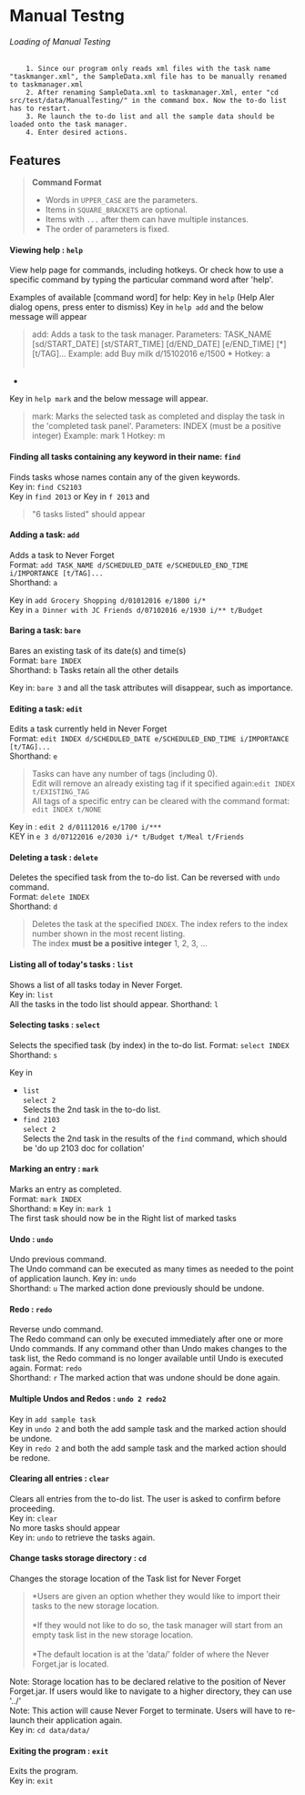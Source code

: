 # Manual Testng
###### Loading of Manual Testing
``` 
	1. Since our program only reads xml files with the task name "taskmanger.xml", the SampleData.xml file has to be manually renamed to taskmanager.xml
	2. After renaming SampleData.xml to taskmanager.Xml, enter "cd src/test/data/ManualTesting/" in the command box. Now the to-do list has to restart.
	3. Re launch the to-do list and all the sample data should be loaded onto the task manager.
	4. Enter desired actions.

```
## Features

> **Command Format**
> * Words in `UPPER_CASE` are the parameters.
> * Items in `SQUARE_BRACKETS` are optional.
> * Items with `...` after them can have multiple instances.
> * The order of parameters is fixed.


#### Viewing help : `help`
View help page for commands, including hotkeys. Or check how to use a specific command by typing the particular command word after 'help'.<br>

Examples of available [command word] for help: 
Key in `help` (Help Aler dialog opens, press enter to dismiss)
Key in `help add` and the below message will appear  
>add: Adds a task to the task manager. Parameters: TASK_NAME [sd/START_DATE] [st/START_TIME] [d/END_DATE] [e/END_TIME] [*] [t/TAG]...
>Example: add Buy milk d/15102016 e/1500 *
>Hotkey: a 
<br><br>

*
Key in `help mark` and the below message will appear.<br>
>mark: Marks the selected task as completed and display the task in the 'completed task panel'.
>Parameters: INDEX (must be a positive integer)
>Example: mark 1
>Hotkey: m


#### Finding all tasks containing any keyword in their name: `find`
Finds tasks whose names contain any of the given keywords.<br>
Key in: `find CS2103`<br>
Key in `find 2013` or
Key in `f 2013` and 
>"6 tasks listed" 
should appear


#### Adding a task: `add`
Adds a task to Never Forget<br>
Format: `add TASK_NAME d/SCHEDULED_DATE e/SCHEDULED_END_TIME i/IMPORTANCE [t/TAG]...`<br>
Shorthand: `a` 

Key in `add Grocery Shopping d/01012016 e/1800 i/*` <br>
Key in `a Dinner with JC Friends d/07102016 e/1930 i/** t/Budget`


#### Baring a task: `bare`
Bares an existing task of its date(s) and time(s)<br>
Format: `bare INDEX`<br>
Shorthand: `b` 
Tasks retain all the other details<br>

Key in: `bare 3` and all the task attributes will disappear, such as importance.



#### Editing a task: `edit`
Edits a task currently held in Never Forget<br>
Format: `edit INDEX d/SCHEDULED_DATE e/SCHEDULED_END_TIME i/IMPORTANCE [t/TAG]...`<br>
Shorthand: `e` 

> Tasks can have any number of tags (including 0).<br>
> Edit will remove an already existing tag if it specified again:`edit INDEX t/EXISTING_TAG` <br>
> All tags of a specific entry can be cleared with the command format: `edit INDEX t/NONE`


Key in : `edit 2 d/01112016 e/1700 i/***`<br>
KEY in `e 3 d/07122016 e/2030 i/* t/Budget t/Meal t/Friends`



#### Deleting a task : `delete`
Deletes the specified task from the to-do list. Can be reversed with `undo` command.<br>
Format: `delete INDEX`<br>
Shorthand: `d` 

> Deletes the task at the specified `INDEX`.
  The index refers to the index number shown in the most recent listing.<br>
  The index **must be a positive integer** 1, 2, 3, ...


#### Listing all of today's tasks : `list`
Shows a list of all tasks today in Never Forget.<br>
Key in: `list`<br>
All the tasks in the todo list should appear.
Shorthand: `l` 



#### Selecting tasks : `select`
Selects the specified task (by index) in the to-do list.
Format: `select INDEX`<br>
Shorthand: `s` <br>

Key in 
* `list`<br>
  `select 2`<br>
  Selects the 2nd task in the to-do list.
* `find 2103` <br>
  `select 2`<br>
  Selects the 2nd task in the results of the `find` command, which should be 'do up 2103 doc for collation'<br>
  

#### Marking an entry : `mark`
Marks an entry as completed. <br>
Format: `mark INDEX`<br>
Shorthand: `m` 
Key in: `mark 1` <br>
The first task should now be in the Right list of marked tasks


#### Undo : `undo`
Undo previous command. <br>
The Undo command can be executed as many times as needed to the point of application launch.
Key in: `undo`<br>
Shorthand: `u` 
The marked action done previously should be undone.




#### Redo : `redo`
Reverse undo command. <br>
The Redo command can only be executed immediately after one or more Undo commands.
If any command other than Undo makes changes to the task list, the Redo command is no longer available until Undo is executed again.
Format: `redo`<br>
Shorthand: `r` 
The marked action that was undone should be done again. <br>

#### Multiple Undos and Redos : `undo 2 redo2`
Key in `add sample task`<br>
Key in `undo 2` and both the add sample task and the marked action should be undone. <br>
Key in `redo 2` and both the add sample task and the marked action should be redone. <br>



#### Clearing all entries : `clear`
Clears all entries from the to-do list. The user is asked to confirm before proceeding.<br>
Key in: `clear` <br>
No more tasks should appear<br>
Key in: `undo` to retrieve the tasks again.




#### Change tasks storage directory : `cd`
Changes the storage location of the Task list for Never Forget <br>
> *Users are given an option whether they would like to import their tasks to the new storage location. <br><br>
> *If they would not like to do so, the task manager will start from an empty task list in the new storage location.<br><br>
> *The default location is at the 'data/' folder of where the Never Forget.jar is located.<br>

Note: Storage location has to be declared relative to the position of Never Forget.jar. If users would like to navigate to a higher directory,
	  they can use '../'<br>
Note: This action will cause Never Forget to terminate. Users will have to re-launch their application again.<br>
Key in: `cd data/data/`<br>
		 
		 
#### Exiting the program : `exit`
Exits the program.<br>
Key in: `exit`
		 
		 
